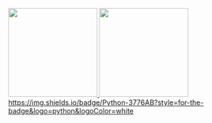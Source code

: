 
<div>
  <a href="https://github.com/Martinx7">
  <img height="180em" src="https://github-readme-stats.vercel.app/api?username=Martinx7&show_icons=true&theme=tokyonight&include_all_commits=true&count_private=true"/>
  <img height="180em" src="https://github-readme-stats.vercel.app/api/top-langs/?username=Martinx7&layout=compact&langs_count=8&theme=tokyonight"/>
</div>
<div>
    https://img.shields.io/badge/Python-3776AB?style=for-the-badge&logo=python&logoColor=white
</div>
